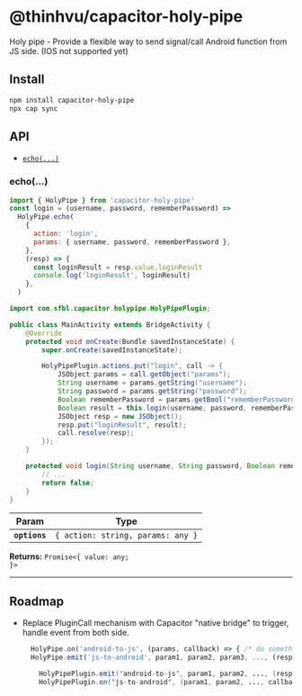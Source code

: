 # @thinhvu/capacitor-holy-pipe

Holy pipe - Provide a flexible way to send signal/call Android function from JS side. (IOS not supported yet)

## Install

```bash
npm install capacitor-holy-pipe
npx cap sync
```

## API

<docgen-index>

- [`echo(...)`](#echo)

</docgen-index>

<docgen-api>
<!--Update the source file JSDoc comments and rerun docgen to update the docs below-->

### echo(...)

```javascript
import { HolyPipe } from 'capacitor-holy-pipe'
const login = (username, password, rememberPassword) =>
  HolyPipe.echo(
    {
      action: 'login',
      params: { username, password, rememberPassword },
    },
    (resp) => {
      const loginResult = resp.value.loginResult
      console.log('loginResult', loginResult)
    },
  )
```

```java
import com.sfbl.capacitor.holypipe.HolyPipePlugin;

public class MainActivity extends BridgeActivity {
    @Override
    protected void onCreate(Bundle savedInstanceState) {
        super.onCreate(savedInstanceState);

        HolyPipePlugin.actions.put("login", call -> {
            JSObject params = call.getObject("params");
            String username = params.getString("username");
            String password = params.getString("password");
            Boolean rememberPassword = params.getBool("rememberPassword");
            Boolean result = this.login(username, password, rememberPassword);
            JSObject resp = new JSObject();
            resp.put("loginResult", result);
            call.resolve(resp);
        });
    }

    protected void login(String username, String password, Boolean rememberPassword) {
        // ...
        return false;
    }
}
```

| Param         | Type                                         |
| ------------- | -------------------------------------------- |
| **`options`** | <code>{ action: string, params: any }</code> |

**Returns:** <code>Promise&lt;{ value: any; }&gt;</code>

---

</docgen-api>

## Roadmap

- Replace PluginCall mechanism with Capacitor "native bridge" to trigger, handle event from both side.
  ```javascript
    HolyPipe.on('android-to-js', (params, callback) => { /* do something */ })
    HolyPipe.emit('js-to-android', param1, param2, param3, ..., (response) => {});
  ```
  ```java
      HolyPipePlugin.emit('android-to-js', param1, param2, ..., (response) -> {});
      HolyPipePlugin.on('js-to-android', (param1, param2, ..., callback) -> { /* ... do something */ });
  ```

